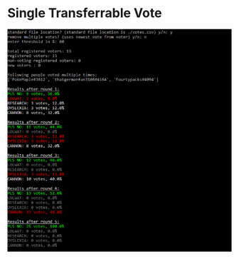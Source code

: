 # Single Transferrable Vote
![alt text](https://github.com/stormrider3106/svt/blob/master/example.png?raw=true)
